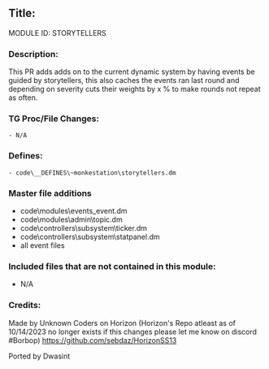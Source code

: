 ## Title: <!--Title of your addition-->

<!-- uppercase, underscore_connected name of your module, that you use to mark files-->
MODULE ID: STORYTELLERS 

### Description:

This PR adds adds on to the current dynamic system by having events be guided by storytellers, this also caches the events ran last round and depending on severity cuts their weights by x % to make rounds not repeat as often.


<!-- Here, try to describe what your PR does, what features it provides and any other directly useful information -->

### TG Proc/File Changes:

<!-- If you had to edit, or append to any core procs in the process of making this PR, list them here. APPEND: Also, please include any files that you've changed. .DM files that is. -->
	- N/A

### Defines:

<!-- If you needed to add any defines, mention the files you added those defines in -->
	- code\__DEFINES\~monkestation\storytellers.dm

### Master file additions

- code\modules\events\_event.dm
- code\modules\admin\topic.dm
- code\controllers\subsystem\ticker.dm
- code\controllers\subsystem\statpanel.dm
- all event files

<!-- Any master file changes you've made to existing master files or if you've added a new master file. Please mark either as #NEW or #CHANGE -->

### Included files that are not contained in this module:

- N/A
<!-- Likewise, be it a non-modular file or a modular one that's not contained within the folder belonging to this specific module, it should be mentioned here -->

### Credits:

<!-- Here go the credits to you, dear coder, and in case of collaborative work or ports, credits to the original source of the code -->
<!-- Orignal Coders -->
Made by Unknown Coders on Horizon (Horizon's Repo atleast as of 10/14/2023 no longer exists if this changes please let me know on discord #Borbop)
https://github.com/sebdaz/HorizonSS13
<!-- Orignal Coders -->
Ported by Dwasint
